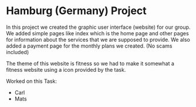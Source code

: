 # Hamburg (Germany) Project

In this project we created the graphic user interface (website) for our group. 
We added simple pages like index which is the home page and other pages for information about the services that we are supposed to provide.
We also added a payment page for the monthly plans we created. (No scams included)

The theme of this website is fitness so we had to make it somewhat a fitness website using a icon provided by the task.


Worked on this Task:
- Carl
- Mats

